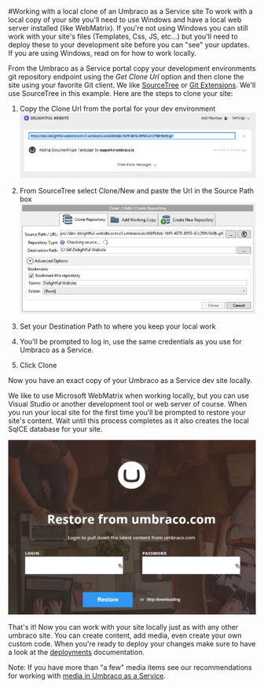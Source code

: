 #Working with a local clone of an Umbraco as a Service site
To work with a local copy of your site you'll need to use Windows and have a local web server installed (like WebMatrix). If you're not using Windows you can still work with your site's files (Templates, Css, JS, etc...) but you'll need to deploy these to your development site before you can "see" your updates. If you are using Windows, read on for how to work locally.

From the Umbraco as a Service portal copy your development environments git repository endpoint using the *Get Clone Url* option and then clone the site using your favorite Git client. We like [SourceTree](http://www.sourcetreeapp.com/) or [Git Extensions](http://gitextensions.github.io). We'll use SourceTree in this example. Here are the steps to clone your site:

1. Copy the Clone Url from the portal for your dev environment
    ![clone dialog](images/getcloneurl.jpg)

2. From SourceTree select Clone/New and paste the Url in the Source Path box
    ![clone dialog](images/addrepo.jpg)

3. Set your Destination Path to where you keep your local work
4. You’ll be prompted to log in, use the same credentials as you use for Umbraco as a Service.
5. Click Clone

Now you have an exact copy of your Umbraco as a Service dev site locally.

We like to use Microsoft WebMatrix when working locally, but you can use Visual Studio or another development tool or web server of course. When you run your local site for the first time you’ll be prompted to restore your site's content. Wait until this process completes as it also creates the local SqlCE database for your site.

![clone dialog](images/restorecontent.png)

That's it! Now you can work with your site locally just as with any other umbraco site. You can create content, add media, even create your own custom code. When you're ready to deploy your changes make sure to have a look at the [deployments](../../Deployment/) documentation.

Note: If you have more than "a few" media items see our recommendations for working with [media in Umbraco as a Service](../Media/).
